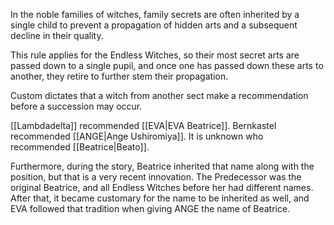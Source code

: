 In the noble families of witches, family secrets are often inherited by a single child to prevent a propagation of hidden arts and a subsequent decline in their quality.

This rule applies for the Endless Witches, so their most secret arts are passed down to a single pupil, and once one has passed down these arts to another, they retire to further stem their propagation.

Custom dictates that a witch from another sect make a recommendation before a succession may occur.

[[Lambdadelta]] recommended [[EVA|EVA Beatrice]]. Bernkastel recommended [[ANGE|Ange Ushiromiya]]. It is unknown who recommended [[Beatrice|Beato]].

Furthermore, during the story, Beatrice inherited that name along with the position, but that is a very recent innovation. The Predecessor was the original Beatrice, and all Endless Witches before her had different names. After that, it became customary for the name to be inherited as well, and EVA followed that tradition when giving ANGE the name of Beatrice.